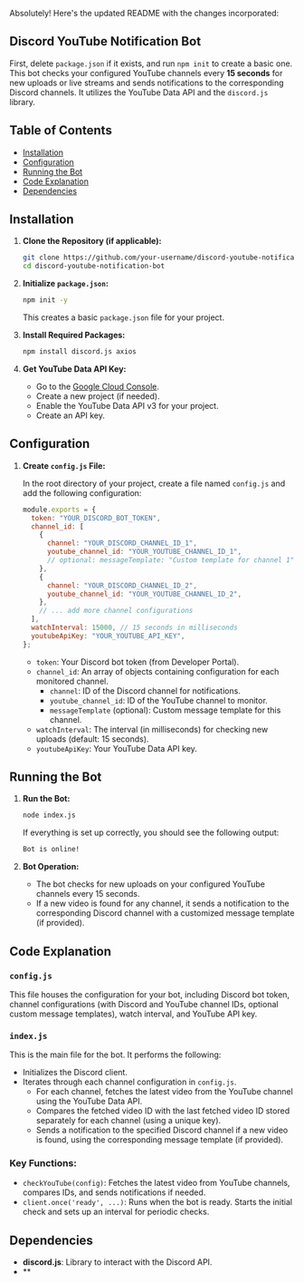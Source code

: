 Absolutely! Here's the updated README with the changes incorporated:

## Discord YouTube Notification Bot

First, delete `package.json` if it exists, and run `npm init` to create a basic one. This bot checks your configured YouTube channels every **15 seconds** for new uploads or live streams and sends notifications to the corresponding Discord channels. It utilizes the YouTube Data API and the `discord.js` library.

## Table of Contents

- [Installation](#installation)
- [Configuration](#configuration)
- [Running the Bot](#running-the-bot)
- [Code Explanation](#code-explanation)
- [Dependencies](#dependencies)

## Installation

1. **Clone the Repository (if applicable):**

   ```bash
   git clone https://github.com/your-username/discord-youtube-notification-bot.git
   cd discord-youtube-notification-bot
   ```

2. **Initialize `package.json`:**

   ```bash
   npm init -y
   ```

   This creates a basic `package.json` file for your project.

3. **Install Required Packages:**

   ```bash
   npm install discord.js axios
   ```

4. **Get YouTube Data API Key:**

   - Go to the [Google Cloud Console](https://console.cloud.google.com/).
   - Create a new project (if needed).
   - Enable the YouTube Data API v3 for your project.
   - Create an API key.

## Configuration

1. **Create `config.js` File:**

   In the root directory of your project, create a file named `config.js` and add the following configuration:

   ```javascript
   module.exports = {
     token: "YOUR_DISCORD_BOT_TOKEN",
     channel_id: [
       {
         channel: "YOUR_DISCORD_CHANNEL_ID_1",
         youtube_channel_id: "YOUR_YOUTUBE_CHANNEL_ID_1",
         // optional: messageTemplate: "Custom template for channel 1"
       },
       {
         channel: "YOUR_DISCORD_CHANNEL_ID_2",
         youtube_channel_id: "YOUR_YOUTUBE_CHANNEL_ID_2",
       },
       // ... add more channel configurations
     ],
     watchInterval: 15000, // 15 seconds in milliseconds
     youtubeApiKey: "YOUR_YOUTUBE_API_KEY",
   };
   ```

   - `token`: Your Discord bot token (from Developer Portal).
   - `channel_id`: An array of objects containing configuration for each monitored channel.
     - `channel`: ID of the Discord channel for notifications.
     - `youtube_channel_id`: ID of the YouTube channel to monitor.
     - `messageTemplate` (optional): Custom message template for this channel.
   - `watchInterval`: The interval (in milliseconds) for checking new uploads (default: 15 seconds).
   - `youtubeApiKey`: Your YouTube Data API key.

## Running the Bot

1. **Run the Bot:**

   ```bash
   node index.js
   ```

   If everything is set up correctly, you should see the following output:

   ```bash
   Bot is online!
   ```

2. **Bot Operation:**

   - The bot checks for new uploads on your configured YouTube channels every 15 seconds.
   - If a new video is found for any channel, it sends a notification to the corresponding Discord channel with a customized message template (if provided).

## Code Explanation

### `config.js`

This file houses the configuration for your bot, including Discord bot token, channel configurations (with Discord and YouTube channel IDs, optional custom message templates), watch interval, and YouTube API key.

### `index.js`

This is the main file for the bot. It performs the following:

- Initializes the Discord client.
- Iterates through each channel configuration in `config.js`.
  - For each channel, fetches the latest video from the YouTube channel using the YouTube Data API.
  - Compares the fetched video ID with the last fetched video ID stored separately for each channel (using a unique key).
  - Sends a notification to the specified Discord channel if a new video is found, using the corresponding message template (if provided).

### Key Functions:

- `checkYouTube(config)`: Fetches the latest video from YouTube channels, compares IDs, and sends notifications if needed.
- `client.once('ready', ...)`: Runs when the bot is ready. Starts the initial check and sets up an interval for periodic checks.

## Dependencies

- **discord.js**: Library to interact with the Discord API.
- \*\*
